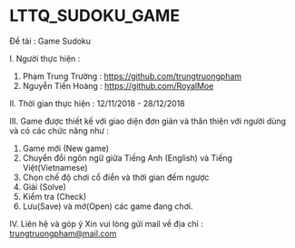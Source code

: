 # LTTQ_SUDOKU_GAME
Đề tài : Game Sudoku

I. Người thực hiện : 
1. Phạm Trung Trường : https://github.com/trungtruongpham
2. Nguyễn Tiến Hoàng : https://github.com/RoyalMoe

II. Thời gian thực hiện : 12/11/2018 - 28/12/2018

III. Game được thiết kế với giao diện đơn giản và thân thiện với người dùng và có các chức năng như :
1. Game mới (New game)
2. Chuyển đổi ngôn ngữ giữa Tiếng Anh (English) và Tiếng Việt(Vietnamese)
3. Chọn chế độ chơi cổ điển và thời gian đếm ngược
4. Giải (Solve)
5. Kiểm tra (Check)
6. Lưu(Save) và mở(Open) các game đang chơi.

IV. Liên hệ và góp ý
Xin vui lòng gửi mail về địa chỉ : trungtruongpham@mail.com
